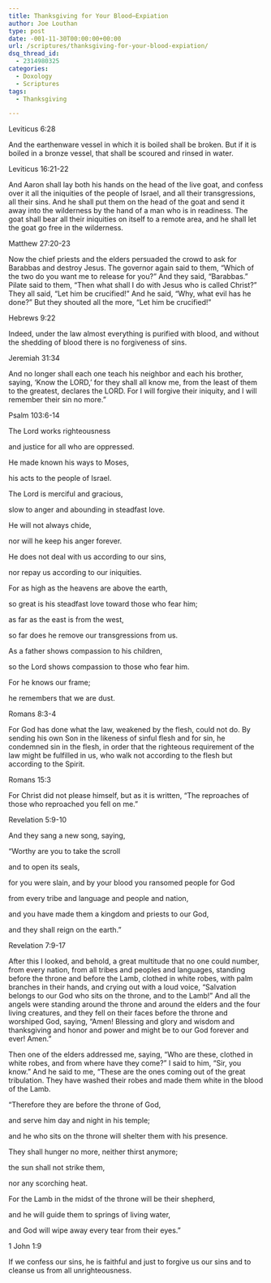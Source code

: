 ```yaml
---
title: Thanksgiving for Your Blood—Expiation
author: Joe Louthan
type: post
date: -001-11-30T00:00:00+00:00
url: /scriptures/thanksgiving-for-your-blood-expiation/
dsq_thread_id:
  - 2314980325
categories:
  - Doxology
  - Scriptures
tags:
  - Thanksgiving

---
```

Leviticus 6:28
  
And the earthenware vessel in which it is boiled shall be broken. But if it is boiled in a bronze vessel, that shall be scoured and rinsed in water.

Leviticus 16:21-22
  
And Aaron shall lay both his hands on the head of the live goat, and confess over it all the iniquities of the people of Israel, and all their transgressions, all their sins. And he shall put them on the head of the goat and send it away into the wilderness by the hand of a man who is in readiness. The goat shall bear all their iniquities on itself to a remote area, and he shall let the goat go free in the wilderness.

Matthew 27:20-23
  
Now the chief priests and the elders persuaded the crowd to ask for Barabbas and destroy Jesus. The governor again said to them, “Which of the two do you want me to release for you?” And they said, “Barabbas.” Pilate said to them, “Then what shall I do with Jesus who is called Christ?” They all said, “Let him be crucified!” And he said, “Why, what evil has he done?” But they shouted all the more, “Let him be crucified!”

Hebrews 9:22
  
Indeed, under the law almost everything is purified with blood, and without the shedding of blood there is no forgiveness of sins.

Jeremiah 31:34
  
And no longer shall each one teach his neighbor and each his brother, saying, ‘Know the LORD,’ for they shall all know me, from the least of them to the greatest, declares the LORD. For I will forgive their iniquity, and I will remember their sin no more.”

Psalm 103:6-14
  
The Lord works righteousness
  
and justice for all who are oppressed.
  
He made known his ways to Moses,
  
his acts to the people of Israel.
  
The Lord is merciful and gracious,
  
slow to anger and abounding in steadfast love.
  
He will not always chide,
  
nor will he keep his anger forever.
  
He does not deal with us according to our sins,
  
nor repay us according to our iniquities.
  
For as high as the heavens are above the earth,
  
so great is his steadfast love toward those who fear him;
  
as far as the east is from the west,
  
so far does he remove our transgressions from us.
  
As a father shows compassion to his children,
  
so the Lord shows compassion to those who fear him.
  
For he knows our frame;
  
he remembers that we are dust.

Romans 8:3-4
  
For God has done what the law, weakened by the flesh, could not do. By sending his own Son in the likeness of sinful flesh and for sin, he condemned sin in the flesh, in order that the righteous requirement of the law might be fulfilled in us, who walk not according to the flesh but according to the Spirit.

Romans 15:3
  
For Christ did not please himself, but as it is written, “The reproaches of those who reproached you fell on me.”

Revelation 5:9-10
  
And they sang a new song, saying,

“Worthy are you to take the scroll
  
and to open its seals,
  
for you were slain, and by your blood you ransomed people for God
  
from every tribe and language and people and nation,
  
and you have made them a kingdom and priests to our God,
  
and they shall reign on the earth.”

Revelation 7:9-17
  
After this I looked, and behold, a great multitude that no one could number, from every nation, from all tribes and peoples and languages, standing before the throne and before the Lamb, clothed in white robes, with palm branches in their hands, and crying out with a loud voice, “Salvation belongs to our God who sits on the throne, and to the Lamb!” And all the angels were standing around the throne and around the elders and the four living creatures, and they fell on their faces before the throne and worshiped God, saying, “Amen! Blessing and glory and wisdom and thanksgiving and honor and power and might be to our God forever and ever! Amen.”

Then one of the elders addressed me, saying, “Who are these, clothed in white robes, and from where have they come?” I said to him, “Sir, you know.” And he said to me, “These are the ones coming out of the great tribulation. They have washed their robes and made them white in the blood of the Lamb.

“Therefore they are before the throne of God,
  
and serve him day and night in his temple;
  
and he who sits on the throne will shelter them with his presence.
  
They shall hunger no more, neither thirst anymore;
  
the sun shall not strike them,
  
nor any scorching heat.
  
For the Lamb in the midst of the throne will be their shepherd,
  
and he will guide them to springs of living water,
  
and God will wipe away every tear from their eyes.”

1 John 1:9
  
If we confess our sins, he is faithful and just to forgive us our sins and to cleanse us from all unrighteousness.